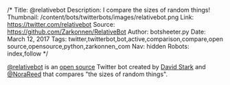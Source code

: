 /*
Title: @relativebot
Description: I compare the sizes of random things!
Thumbnail: /content/bots/twitterbots/images/relativebot.png
Link: https://twitter.com/relativebot
Source: https://github.com/Zarkonnen/RelativeBot
Author: botsheeter.py
Date: March 12, 2017
Tags: twitter,twitterbot,bot,active,comparison,compare,open source,opensource,python,zarkonnen_com
Nav: hidden
Robots: index,follow
*/

[@relativebot](https://twitter.com/relativebot) is an [open source](https://github.com/Zarkonnen/RelativeBot) Twitter bot created by [David Stark](https://twitter.com/zarkonnen_com) and [@NoraReed](https://twitter.com/NoraReed) that compares "the sizes of random things".

